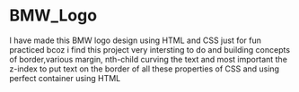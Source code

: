 # BMW_Logo

I have made this BMW logo design using HTML and CSS just for fun practiced bcoz i find this project very intersting to do and building concepts of border,various margin, nth-child curving the text and most important the z-index to put text on the border of all these properties of CSS and using perfect container using HTML
